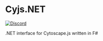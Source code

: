 # Cyjs.NET

[![Discord](https://img.shields.io/discord/836161044501889064?color=purple&label=Join%20our%20Discord%21&logo=discord&logoColor=white)](https://discord.gg/qbN5v8WvfR)

.NET interface for Cytoscape.js written in F#
